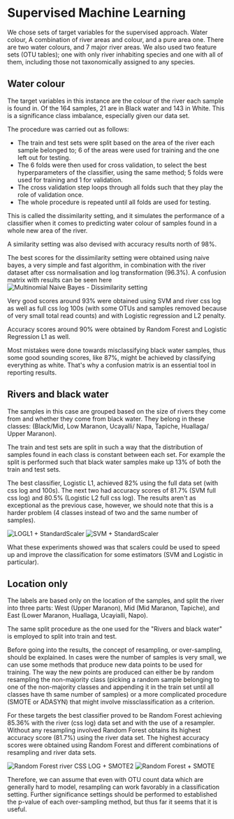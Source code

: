 # Supervised Machine Learning
We chose  sets of target variables for the supervised  approach. Water colour, A combination of river areas and colour, and a pure area one. There are two water colours, and 7 major river areas. We also used two feature sets (OTU tables); one with only river inhabiting species and one with all of them, including those not taxonomically assigned to any species. 

## Water colour
The target variables in this instance are the colour of the river each sample is found in. Of the 164 samples, 21 are in Black water and 143 in White. This is a significance class imbalance, especially given our data set. 

The procedure was carried out as follows:  
* The train and test sets were split based on the area of the river each sample belonged to; 6 of the areas were used for training and the one left out for testing.  
* The 6 folds were then used for cross validation, to select the best hyperparameters of the classifier, using the same method; 5 folds were used for training and 1 for validation.  
* The cross validation step loops through all folds such that they play the role of validation once.  
* The whole procedure is repeated until all folds are used for testing.  

This is called the dissimilarity setting, and it simulates the performance of a classifier when it comes to predicting water colour of samples found in a whole new area of the river.

A similarity setting was also devised with accuracy results north of 98%.

The best scores for the dissimilarity setting were obtained using naive bayes, a very simple and fast algorithm, in combination with the river dataset after css normalisation and log transformation (96.3%). A confusion matrix with results can be seen here
![Multinomial Naive Bayes - Dissimilarity setting](images/dis_mnb_riv.png)

Very good scores around 93% were obtained using SVM and river css log as well as full css log 100s (with some OTUs and samples removed because of very small total read counts) and with Logistic regression and L2 penalty.

Accuracy scores around 90% were obtained by Random Forest and Logistic Regression L1 as well.

Most mistakes were done towards misclassifying black water samples, thus some good sounding scores, like 87%, might be achieved by classifying everything as white. That's why a confusion matrix is an essential tool in reporting results.

## Rivers and black water
The samples in this case are grouped based on the size of rivers they come from and whether they come from black water. They belong in these classes: (Black/Mid, Low Maranon, Ucayalli/ Napa, Tapiche, Huallaga/ Upper Maranon).

The train and test sets are split in such a way that the distribution of samples found in each class is constant between each set. For example the split is performed such that black water samples make up 13% of both the train and test sets.

The best classifier, Logistic L1, achieved 82% using the full data set (with css log and 100s). The next two had accuracy scores of 81.7% (SVM full css log) and 80.5% (Logistic L2 full css log). The results aren't as exceptional as the previous case, however, we should note that this is a harder problem (4 classes instead of two and the same number of samples).

![LOGL1 + StandardScaler](images/riv_logl1_full100s_sc.png)
![SVM + StandardScaler](images/riv_svm_full_sc.png)


What these experiments showed was that scalers could be used to speed up and improve the classification for some estimators (SVM and Logistic in particular).


## Location only 
The labels are based only on the location of the samples, and split the river into three parts: West (Upper Maranon), Mid (Mid Maranon, Tapiche), and East (Lower Maranon, Huallaga, Ucayialli, Napo).

The same split procedure as the one used for the "Rivers and black water" is employed to split into train and test.

Before going into the results, the concept of resampling, or over-sampling, should be explained. In cases were the number of samples is very small, we can use some methods that produce new data points to be used for training. The way the new points are produced can either be by random resampling the non-majority class (picking a random sample belonging to one of the non-majority classes and appending it in the train set until all classes have th same number of samples) or a more complicated procedure (SMOTE or ADASYN) that might involve missclassification as a criterion.

For these targets the best classifier proved to be Random Forest achieving 85.36% with the river (css log) data set and with the use of a resampler. Without any resampling involved Random Forest obtains its highest accuracy score (81.7%) using the river data set. The highest accuracy scores were obtained using Random Forest and different combinations of resampling and river data sets.

![Random Forest river CSS LOG + SMOTE2](images/loc_rfr_rivcsslog_smote2.png)
![Random Forest + SMOTE](images/loc_rfr_riv_smote.png)


Therefore, we can assume that even with OTU count data which are generally hard to model, resampling can work favorably in a classification setting. Further significance settings should be performed to established the p-value of each over-sampling method, but thus far it seems that it is useful. 




